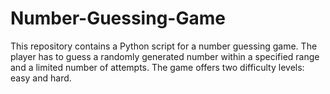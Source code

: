 # Number-Guessing-Game
This repository contains a Python script for a number guessing game. The player has to guess a randomly generated number within a specified range and a limited number of attempts. The game offers two difficulty levels: easy and hard.
